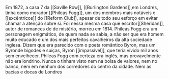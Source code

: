 Em 1872, a casa 7 da [[Saville Row]], [[Burlington Gardens]],em Londres, tinha como morador [[Phileas Fogg]], um dos membros mais notáveis e [[excêntricos]] do [[Reform Club]], apesar de todo seu esforço em evitar chamar a atenção sobre si. Foi nessa mesma casa que escritor[[Sheridan]], autor de romances de  de mistério, morreu em 1814.
Phileas Fogg era um personagem enigmático, de quem nada se sabia, a não ser que era homem muito educado e um dos mais perfeitos cavalheiros da alta sociedade inglesa.
Dizem que era parecido com o poeta romântico Byron, mas um Byronde bigodes e suíças, Byron [[impassível]], que teria vivido mil anos sem envelhecer.
Phileas Fogg com certeza era inglês, mas provavelmente não era londrino. Nunca o tinham visto nem na bolsa de valores, nem no banco, nem em nenhum dos corredores do centro da cidade. Nem as bacias e docas de Londres 